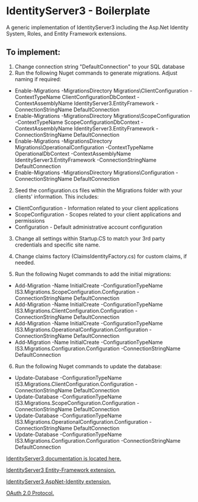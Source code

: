 # IdentityServer3 - Boilerplate
A generic implementation of IdentityServer3 including the Asp.Net Identity System, Roles, and Entity Framework extensions.

## To implement:
1. Change connection string "DefaultConnection" to your SQL database
2. Run the following Nuget commands to generate migrations. Adjust naming if required:
  * Enable-Migrations -MigrationsDirectory Migrations\ClientConfiguration -ContextTypeName ClientConfigurationDbContext -ContextAssemblyName IdentityServer3.EntityFramework -ConnectionStringName DefaultConnection
  * Enable-Migrations -MigrationsDirectory Migrations\ScopeConfiguration -ContextTypeName ScopeConfigurationDbContext -ContextAssemblyName IdentityServer3.EntityFramework -ConnectionStringName DefaultConnection
  * Enable-Migrations -MigrationsDirectory Migrations\OperationalConfiguration -ContextTypeName OperationalDbContext -ContextAssemblyName IdentityServer3.EntityFramework -ConnectionStringName DefaultConnection
  * Enable-Migrations -MigrationsDirectory Migrations\Configuration -ConnectionStringName DefaultConnection

2. Seed the configuration.cs files within the Migrations folder with your clients' information. This includes:
  * ClientConfiguration - Information related to your client applications
  * ScopeConfiguration - Scopes related to your client applications and permissions
  * Configuration - Default administrative account configuration

3. Change all settings within Startup.CS to match your 3rd party credentials and specific site name.

4. Change claims factory (ClaimsIdentityFactory.cs) for custom claims, if needed.

5. Run the following Nuget commands to add the initial migrations:
  * Add-Migration -Name InitialCreate -ConfigurationTypeName IS3.Migrations.ScopeConfiguration.Configuration -ConnectionStringName DefaultConnection
  * Add-Migration -Name InitialCreate -ConfigurationTypeName IS3.Migrations.ClientConfiguration.Configuration -ConnectionStringName DefaultConnection
  * Add-Migration -Name InitialCreate -ConfigurationTypeName IS3.Migrations.OperationalConfiguration.Configuration -ConnectionStringName DefaultConnection
  * Add-Migration -Name InitialCreate -ConfigurationTypeName IS3.Migrations.Configuration.Configuration -ConnectionStringName DefaultConnection

6. Run the following Nuget commands to update the database:
  * Update-Database -ConfigurationTypeName IS3.Migrations.ClientConfiguration.Configuration -ConnectionStringName DefaultConnection
  * Update-Database -ConfigurationTypeName IS3.Migrations.ScopeConfiguration.Configuration -ConnectionStringName DefaultConnection
  * Update-Database -ConfigurationTypeName IS3.Migrations.OperationalConfiguration.Configuration -ConnectionStringName DefaultConnection
  * Update-Database -ConfigurationTypeName IS3.Migrations.Configuration.Configuration -ConnectionStringName DefaultConnection


[IdentityServer3 documentation is located here.](https://identityserver.github.io/Documentation/docsv2/ "IdentityServer3 Documentation")

[IdentityServer3 Entity-Framework extension.](https://github.com/IdentityServer/IdentityServer3.EntityFramework "IdentityServer3 EntityFramework Extension")

[IdentityServer3 AspNet-Identity extension.](https://github.com/IdentityServer/IdentityServer3.AspNetIdentity "AspNet-Identity")

[OAuth 2.0 Protocol.](https://tools.ietf.org/html/rfc6749 "OAuth 2.0 Protocol")

